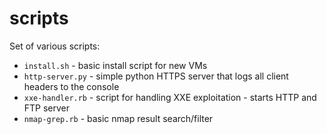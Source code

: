 # scripts

Set of various scripts:

* `install.sh` - basic install script for new VMs
* `http-server.py` - simple python HTTPS server that logs all client headers to the console
* `xxe-handler.rb` - script for handling XXE exploitation - starts HTTP and FTP server
* `nmap-grep.rb` - basic nmap result search/filter
